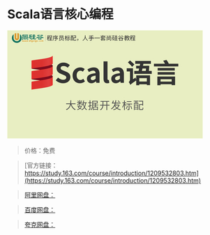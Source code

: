 # Scala语言核心编程

![img](../../../assets/study163/free/1ae0d45e4e94408d903db40c279ed810.jpg)

> 价格：免费

> [官方链接：https://study.163.com/course/introduction/1209532803.htm](https://study.163.com/course/introduction/1209532803.htm)

> [阿里网盘：]()

> [百度网盘：]()

> [夸克网盘：]()
